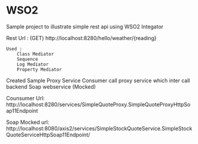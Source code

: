 # WSO2
Sample project to illustrate simple rest api using WSO2 Integator

Rest Url : (GET)
http://localhost:8280/hello/weather/{reading}

	Used :
		Class Mediator
		Sequence
		Log Mediator
		Property Mediator

Created Sample Proxy Service
	Consumer call proxy service which inter call backend Soap webservice (Mocked)
  
  Counsumer Url:
	http://localhost:8280/services/SimpleQuoteProxy.SimpleQuoteProxyHttpSoap11Endpoint
  
  Soap Mocked url:
    http://localhost:8080/axis2/services/SimpleStockQuoteService.SimpleStockQuoteServiceHttpSoap11Endpoint/

	